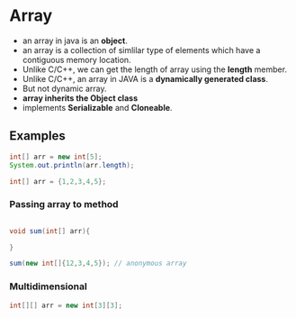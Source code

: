 
# Array  

  * an array in java is an **object**.  
  * an array is a collection of simlilar type of elements which have a contiguous memory location.  
  * Unlike C/C++, we can get the length of array using the **length** member.  
  * Unlike C/C++, an array in JAVA is a **dynamically generated class**.  
  * But not dynamic array.  
  * **array inherits the Object class**  
  * implements **Serializable** and **Cloneable**.  
  
  
## Examples  

```java
int[] arr = new int[5];
System.out.println(arr.length);
```

```java
int[] arr = {1,2,3,4,5};
```

### Passing array to method 
```java

void sum(int[] arr){

}

sum(new int[]{12,3,4,5}); // anonymous array 
```

### Multidimensional  

```java
int[][] arr = new int[3][3];
```
